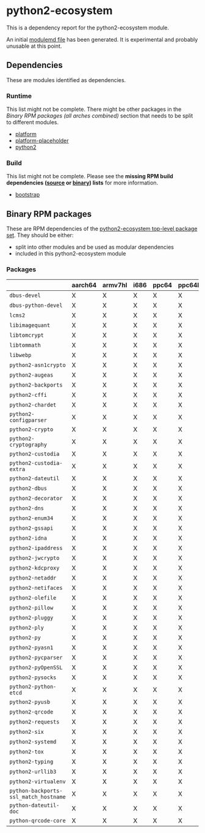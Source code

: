 # python2-ecosystem
This is a dependency report for the python2-ecosystem module.

An initial [modulemd file](python2-ecosystem.yaml) has been generated. It is experimental and probably unusable at this point.
## Dependencies
These are modules identified as dependencies.
### Runtime
This list might not be complete. There might be other packages in the *Binary RPM packages (all arches combined)* section that needs to be split to different modules.
* [platform](../platform)
* [platform-placeholder](../platform-placeholder)
* [python2](../python2)
### Build
This list might not be complete.
Please see the **missing RPM build dependencies ([source](all/buildtime-source-packages-short.txt) or [binary](all/buildtime-binary-packages-short.txt)) lists** for more information.
* [bootstrap](../bootstrap)
## Binary RPM packages
These are RPM dependencies of the [python2-ecosystem top-level package set](python2-ecosystem.csv). They should be either:
* split into other modules and be used as modular dependencies
* included in this python2-ecosystem module
### Packages
| |aarch64 |armv7hl |i686 |ppc64 |ppc64le |s390x |x86_64 |
|---|---|---|---|---|---|---|---|
| `dbus-devel` | X | X | X | X | X | X | X |
| `dbus-python-devel` | X | X | X | X | X | X | X |
| `lcms2` | X | X | X | X | X | X | X |
| `libimagequant` | X | X | X | X | X | X | X |
| `libtomcrypt` | X | X | X | X | X | X | X |
| `libtommath` | X | X | X | X | X | X | X |
| `libwebp` | X | X | X | X | X | X | X |
| `python2-asn1crypto` | X | X | X | X | X | X | X |
| `python2-augeas` | X | X | X | X | X | X | X |
| `python2-backports` | X | X | X | X | X | X | X |
| `python2-cffi` | X | X | X | X | X | X | X |
| `python2-chardet` | X | X | X | X | X | X | X |
| `python2-configparser` | X | X | X | X | X | X | X |
| `python2-crypto` | X | X | X | X | X | X | X |
| `python2-cryptography` | X | X | X | X | X | X | X |
| `python2-custodia` | X | X | X | X | X | X | X |
| `python2-custodia-extra` | X | X | X | X | X | X | X |
| `python2-dateutil` | X | X | X | X | X | X | X |
| `python2-dbus` | X | X | X | X | X | X | X |
| `python2-decorator` | X | X | X | X | X | X | X |
| `python2-dns` | X | X | X | X | X | X | X |
| `python2-enum34` | X | X | X | X | X | X | X |
| `python2-gssapi` | X | X | X | X | X | X | X |
| `python2-idna` | X | X | X | X | X | X | X |
| `python2-ipaddress` | X | X | X | X | X | X | X |
| `python2-jwcrypto` | X | X | X | X | X | X | X |
| `python2-kdcproxy` | X | X | X | X | X | X | X |
| `python2-netaddr` | X | X | X | X | X | X | X |
| `python2-netifaces` | X | X | X | X | X | X | X |
| `python2-olefile` | X | X | X | X | X | X | X |
| `python2-pillow` | X | X | X | X | X | X | X |
| `python2-pluggy` | X | X | X | X | X | X | X |
| `python2-ply` | X | X | X | X | X | X | X |
| `python2-py` | X | X | X | X | X | X | X |
| `python2-pyasn1` | X | X | X | X | X | X | X |
| `python2-pycparser` | X | X | X | X | X | X | X |
| `python2-pyOpenSSL` | X | X | X | X | X | X | X |
| `python2-pysocks` | X | X | X | X | X | X | X |
| `python2-python-etcd` | X | X | X | X | X | X | X |
| `python2-pyusb` | X | X | X | X | X | X | X |
| `python2-qrcode` | X | X | X | X | X | X | X |
| `python2-requests` | X | X | X | X | X | X | X |
| `python2-six` | X | X | X | X | X | X | X |
| `python2-systemd` | X | X | X | X | X | X | X |
| `python2-tox` | X | X | X | X | X | X | X |
| `python2-typing` | X | X | X | X | X | X | X |
| `python2-urllib3` | X | X | X | X | X | X | X |
| `python2-virtualenv` | X | X | X | X | X | X | X |
| `python-backports-ssl_match_hostname` | X | X | X | X | X | X | X |
| `python-dateutil-doc` | X | X | X | X | X | X | X |
| `python-qrcode-core` | X | X | X | X | X | X | X |
